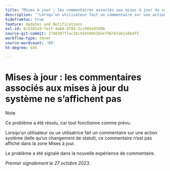 ```yaml
---
title: "Mises à jour : les commentaires associés aux mises à jour du système ne s’affichent pas"
description: '"Lorsqu’un utilisateur fait un commentaire sur une action système (comme un changement d’état), ce commentaire n’est pas affiché dans la zone Mises à jour.  »'
hidefromtoc: true
feature: Updates and Notifications
exl-id: 0c5381a9-7a1f-4a60-9793-2cc902e83d9b
source-git-commit: 3748397ffac3bc93e59d51b5ef967bfa62a8b4f5
workflow-type: tm+mt
source-wordcount: '89'
ht-degree: 64%

---
```


# Mises à jour : les commentaires associés aux mises à jour du système ne s’affichent pas

<!--
>[!NOTE]
>
>This issue has been closed because it is working as designed.
-->

>[!NOTE]
>
>Ce problème a été résolu, car tout fonctionne comme prévu.

Lorsqu’un utilisateur ou ue utilisatrice fait un commentaire sur une action système (telle qu’un changement de statut), ce commentaire n’est pas affiché dans la zone Mises à jour.

Le problème a été signalé dans la nouvelle expérience de commentaire.

_Premier signalement le 27 octobre 2023._